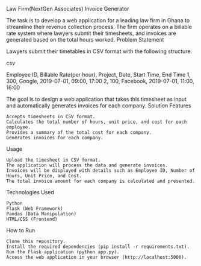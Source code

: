 Law Firm(NextGen Associates) Invoice Generator

The task is to develop a web application for a leading law firm in Ghana to streamline their revenue collection process. The firm operates on a billable rate system where lawyers submit their timesheets, and invoices are generated based on the total hours worked.
Problem Statement

Lawyers submit their timetables in CSV format with the following structure:

csv

Employee ID, Billable Rate(per hour), Project, Date, Start Time, End Time
1, 300, Google, 2019-07-01, 09:00, 17:00
2, 100, Facebook, 2019-07-01, 11:00, 16:00

The goal is to design a web application that takes this timesheet as input and automatically generates invoices for each company.
Solution
Features

    Accepts timesheets in CSV format.
    Calculates the total number of hours, unit price, and cost for each employee.
    Provides a summary of the total cost for each company.
    Generates invoices for each company.

Usage

    Upload the timesheet in CSV format.
    The application will process the data and generate invoices.
    Invoices will be displayed with details such as Employee ID, Number of Hours, Unit Price, and Cost.
    The total invoice amount for each company is calculated and presented.

Technologies Used

    Python
    Flask (Web Framework)
    Pandas (Data Manipulation)
    HTML/CSS (Frontend)

How to Run

    Clone this repository.
    Install the required dependencies (pip install -r requirements.txt).
    Run the Flask application (python app.py).
    Access the web application in your browser (http://localhost:5000).

